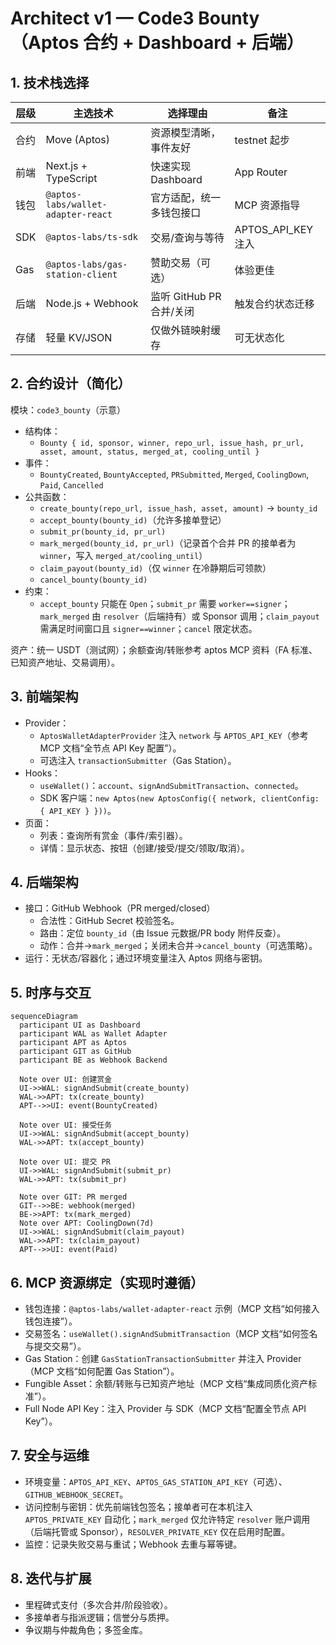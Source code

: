 # Architect v1 — Code3 Bounty（Aptos 合约 + Dashboard + 后端）

## 1. 技术栈选择

| 层级 | 主选技术 | 选择理由 | 备注 |
| --- | --- | --- | --- |
| 合约 | Move (Aptos) | 资源模型清晰，事件友好 | testnet 起步 |
| 前端 | Next.js + TypeScript | 快速实现 Dashboard | App Router |
| 钱包 | `@aptos-labs/wallet-adapter-react` | 官方适配，统一多钱包接口 | MCP 资源指导 |
| SDK | `@aptos-labs/ts-sdk` | 交易/查询与等待 | APTOS_API_KEY 注入 |
| Gas | `@aptos-labs/gas-station-client` | 赞助交易（可选） | 体验更佳 |
| 后端 | Node.js + Webhook | 监听 GitHub PR 合并/关闭 | 触发合约状态迁移 |
| 存储 | 轻量 KV/JSON | 仅做外链映射缓存 | 可无状态化 |

## 2. 合约设计（简化）

模块：`code3_bounty`（示意）
- 结构体：
  - `Bounty { id, sponsor, winner, repo_url, issue_hash, pr_url, asset, amount, status, merged_at, cooling_until }`
- 事件：
  - `BountyCreated`, `BountyAccepted`, `PRSubmitted`, `Merged`, `CoolingDown`, `Paid`, `Cancelled`
- 公共函数：
  - `create_bounty(repo_url, issue_hash, asset, amount)` -> `bounty_id`
  - `accept_bounty(bounty_id)`（允许多接单登记）
  - `submit_pr(bounty_id, pr_url)`
  - `mark_merged(bounty_id, pr_url)`（记录首个合并 PR 的接单者为 `winner`，写入 `merged_at/cooling_until`）
  - `claim_payout(bounty_id)`（仅 `winner` 在冷静期后可领款）
  - `cancel_bounty(bounty_id)`
- 约束：
  - `accept_bounty` 只能在 `Open`；`submit_pr` 需要 `worker==signer`；`mark_merged` 由 `resolver`（后端持有）或 Sponsor 调用；`claim_payout` 需满足时间窗口且 `signer==winner`；`cancel` 限定状态。

资产：统一 USDT（测试网）；余额查询/转账参考 aptos MCP 资料（FA 标准、已知资产地址、交易调用）。

## 3. 前端架构

- Provider：
  - `AptosWalletAdapterProvider` 注入 `network` 与 `APTOS_API_KEY`（参考 MCP 文档“全节点 API Key 配置”）。
  - 可选注入 `transactionSubmitter`（Gas Station）。
- Hooks：
  - `useWallet()`：`account`、`signAndSubmitTransaction`、`connected`。
  - SDK 客户端：`new Aptos(new AptosConfig({ network, clientConfig: { API_KEY } }))`。
- 页面：
  - 列表：查询所有赏金（事件/索引器）。
  - 详情：显示状态、按钮（创建/接受/提交/领取/取消）。

## 4. 后端架构

- 接口：GitHub Webhook（PR merged/closed）
  - 合法性：GitHub Secret 校验签名。
  - 路由：定位 `bounty_id`（由 Issue 元数据/PR body 附件反查）。
  - 动作：合并→`mark_merged`；关闭未合并→`cancel_bounty`（可选策略）。
- 运行：无状态/容器化；通过环境变量注入 Aptos 网络与密钥。

## 5. 时序与交互

```mermaid
sequenceDiagram
  participant UI as Dashboard
  participant WAL as Wallet Adapter
  participant APT as Aptos
  participant GIT as GitHub
  participant BE as Webhook Backend

  Note over UI: 创建赏金
  UI->>WAL: signAndSubmit(create_bounty)
  WAL->>APT: tx(create_bounty)
  APT-->>UI: event(BountyCreated)

  Note over UI: 接受任务
  UI->>WAL: signAndSubmit(accept_bounty)
  WAL->>APT: tx(accept_bounty)

  Note over UI: 提交 PR
  UI->>WAL: signAndSubmit(submit_pr)
  WAL->>APT: tx(submit_pr)

  Note over GIT: PR merged
  GIT-->>BE: webhook(merged)
  BE->>APT: tx(mark_merged)
  Note over APT: CoolingDown(7d)
  UI->>WAL: signAndSubmit(claim_payout)
  WAL->>APT: tx(claim_payout)
  APT-->>UI: event(Paid)
```

## 6. MCP 资源绑定（实现时遵循）
- 钱包连接：`@aptos-labs/wallet-adapter-react` 示例（MCP 文档“如何接入钱包连接”）。
- 交易签名：`useWallet().signAndSubmitTransaction`（MCP 文档“如何签名与提交交易”）。
- Gas Station：创建 `GasStationTransactionSubmitter` 并注入 Provider（MCP 文档“如何配置 Gas Station”）。
- Fungible Asset：余额/转账与已知资产地址（MCP 文档“集成同质化资产标准”）。
- Full Node API Key：注入 Provider 与 SDK（MCP 文档“配置全节点 API Key”）。

## 7. 安全与运维
- 环境变量：`APTOS_API_KEY`、`APTOS_GAS_STATION_API_KEY`（可选）、`GITHUB_WEBHOOK_SECRET`。
- 访问控制与密钥：优先前端钱包签名；接单者可在本机注入 `APTOS_PRIVATE_KEY` 自动化；`mark_merged` 仅允许特定 `resolver` 账户调用（后端托管或 Sponsor），`RESOLVER_PRIVATE_KEY` 仅在启用时配置。
- 监控：记录失败交易与重试；Webhook 去重与幂等键。

## 8. 迭代与扩展
- 里程碑式支付（多次合并/阶段验收）。
- 多接单者与指派逻辑；信誉分与质押。
- 争议期与仲裁角色；多签金库。
